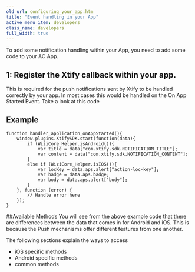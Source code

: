 ```yaml
---
old_url: configuring_your_app.htm
title: "Event handling in your App"
active_menu_item: developers
class_name: developers
full_width: true
---
```


To add some notification handling within your App, you need to add some code to your AC App.

## 1: Register the Xtify callback within your app.

This is required for the push notifications sent by Xtify to be handled correctly by your app. In most cases this would be handled on the On App Started Event. Take a look at this code

## Example

    function handler_application_onAppStarted(){
        window.plugins.XtifySDK.start(function(data){
            if (WiziCore_Helper.isAndroid()){
                var title = data["com.xtify.sdk.NOTIFICATION_TITLE"];
                var content = data["com.xtify.sdk.NOTIFICATION_CONTENT"];
            }
            else if (WiziCore_Helper.isIOS()){
                var locKey = data.aps.alert["action-loc-key"];
                var badge = data.aps.badge;
                var body = data.aps.alert["body"]; 
            }
        }, function (error) {
            // Handle error here
        });
    }

##Available Methods
You will see from the above example code that there are differences between the data that comes in for Android and iOS. This is because the Push mechanisms offer different features from one another.

The following sections explain the ways to access

- iOS specific methods
- Android specific methods
- common methods



